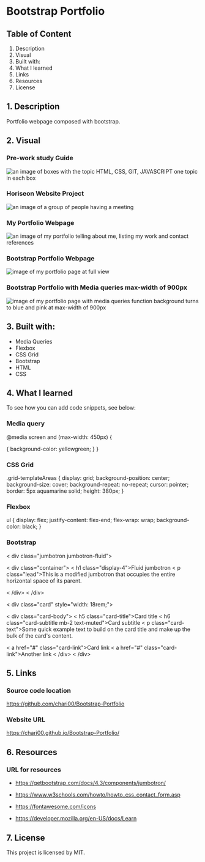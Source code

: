 # Bootstrap Portfolio

## Table of Content

1.  Description
2.  Visual
3.  Built with:
4.  What I learned
5.  Links
6.  Resources
7.  License

## 1. Description

Portfolio webpage composed with bootstrap.

## 2. Visual

### Pre-work study Guide

<img src="/images/pre-work.png" alt="an image of boxes with the topic HTML, CSS, GIT, JAVASCRIPT one topic in each box"/>

### Horiseon Website Project

<img src="/images/Challenge1-Horiseon.png" alt="an image of a group of people having a meeting"/>

### My Portfolio Webpage

<img src="./images/Challenge2-myportfolio.png" alt="an image of my portfolio telling about me, listing my work and contact references"/>

### Bootstrap Portfolio Webpage

<img src="./images/Bootstrap-portfolio-page.png" alt="image of my portfolio page at full view"/>

### Bootstrap Portfolio with Media queries max-width of 900px

<img src="./images/bootstrap-mediaqueries-900px.png" alt="image of my portfolio page with media queries function background turns to blue and pink at max-width of 900px"/>

## 3. Built with:

- Media Queries
- Flexbox
- CSS Grid
- Bootstrap
- HTML
- CSS

## 4. What I learned

To see how you can add code snippets, see below:

### Media query

@media screen and (max-width: 450px) {

{
background-color: yellowgreen;
}
}

### CSS Grid

.grid-templateAreas {
display: grid;
background-position: center;
background-size: cover;
background-repeat: no-repeat;
cursor: pointer;
border: 5px aquamarine solid;
height: 380px;
}

### Flexbox

ul {
display: flex;
justify-content: flex-end;
flex-wrap: wrap;
background-color: black;
}

### Bootstrap

< div class="jumbotron jumbotron-fluid">

< div class="container">
< h1 class="display-4">Fluid jumbotron</h1>
< p class="lead">This is a modified jumbotron that occupies the entire horizontal space of its parent.</p>
< /div>
< /div>

< div class="card" style="width: 18rem;">

< div class="card-body">
< h5 class="card-title">Card title</h5>
< h6 class="card-subtitle mb-2 text-muted">Card subtitle</h6>
< p class="card-text">Some quick example text to build on the card title and make up the bulk of the card's content.</p>
< a href="#" class="card-link">Card link</a>
< a href="#" class="card-link">Another link</a>
< /div>
< /div>

## 5. Links

### Source code location

https://github.com/chari00/Bootstrap-Portfolio

### Website URL

https://chari00.github.io/Bootstrap-Portfolio/

## 6. Resources

### URL for resources

- https://getbootstrap.com/docs/4.3/components/jumbotron/

- https://www.w3schools.com/howto/howto_css_contact_form.asp

- https://fontawesome.com/icons

- https://developer.mozilla.org/en-US/docs/Learn

## 7. License

This project is licensed by MIT.
